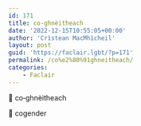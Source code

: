```yaml
---
id: 171
title: co‑ghnèitheach
date: '2022-12-15T10:55:05+00:00'
author: 'Crìstean MacMhìcheil'
layout: post
guid: 'https://faclair.lgbt/?p=171'
permalink: /co%e2%80%91ghneitheach/
categories:
    - Faclair
---
```


&#x1f3f4;&#xe0067;&#xe0062;&#xe0073;&#xe0063;&#xe0074;&#xe007f; co‑ghnèitheach

&#x1f3f4;&#xe0067;&#xe0062;&#xe0065;&#xe006e;&#xe0067;&#xe007f; cogender